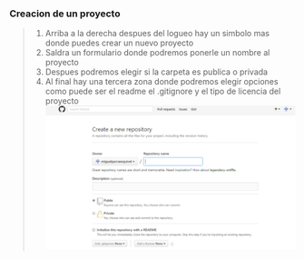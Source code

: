 ### Creacion de un proyecto
> 1) Arriba a la derecha despues del logueo hay un simbolo mas donde puedes crear un nuevo proyecto 
> 2) Saldra un formulario donde podremos ponerle un nombre al proyecto 
> 3) Despues podremos elegir si la carpeta es publica o privada
> 4) Al final hay una tercera zona donde podremos elegir opciones como puede ser el readme el .gitignore y el tipo de licencia del proyecto
> ![](imagenes/github/1_crearproyecto.png)
>


